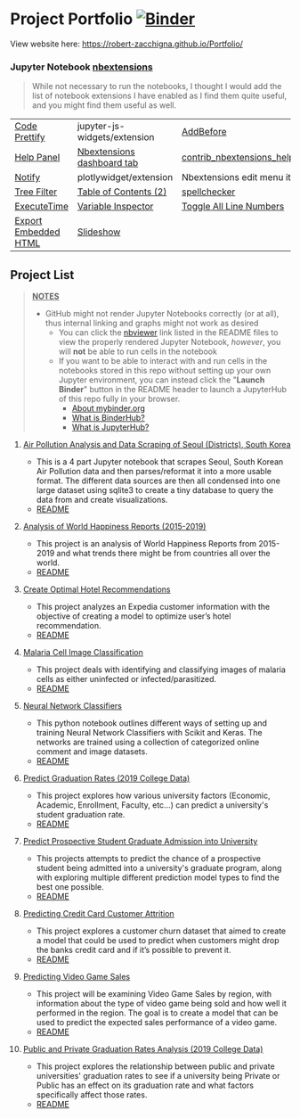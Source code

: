 # Project Portfolio [![Binder](https://mybinder.org/badge_logo.svg)](https://mybinder.org/v2/gh/Robert-Zacchigna/Portfolio/main "Launch Binder of GitHub Repo") 

View website here: https://robert-zacchigna.github.io/Portfolio/


### Jupyter Notebook [nbextensions](https://jupyter-contrib-nbextensions.readthedocs.io/en/latest/index.html)

> While not necessary to run the notebooks, I thought I would add the list of notebook extensions I have enabled 
> as I find them quite useful, and you might find them useful as well.

<table>
    <tbody>
         <tr>
            <td><a href="https://jupyter-contrib-nbextensions.readthedocs.io/en/latest/nbextensions/code_prettify/README_code_prettify.html">Code Prettify</a></td>
            <td>jupyter-js-widgets/extension</td>
            <td><a href="https://jupyter-contrib-nbextensions.readthedocs.io/en/latest/nbextensions/addbefore/readme.html">AddBefore</a></td>
         </tr>
         <tr>
            <td><a href="https://jupyter-contrib-nbextensions.readthedocs.io/en/latest/nbextensions/help_panel/readme.html">Help Panel</a></td>
            <td><a href="https://jupyter-contrib-nbextensions.readthedocs.io/en/latest/install.html#enabling-disabling-extensions">Nbextensions dashboard tab</a></td>
            <td><a href="https://jupyter-contrib-nbextensions.readthedocs.io/en/latest/nbextensions/contrib_nbextensions_help_item/README.html">contrib_nbextensions_help_item</a></td>
         </tr>
         <tr>
            <td><a href="https://jupyter-contrib-nbextensions.readthedocs.io/en/latest/nbextensions/notify/readme.html">Notify</a></td>
            <td>plotlywidget/extension</td>
            <td>Nbextensions edit menu item</td>
         </tr>
         <tr>
            <td><a href="https://jupyter-contrib-nbextensions.readthedocs.io/en/latest/nbextensions/tree-filter/readme.html">Tree Filter</a></td>
            <td><a href="https://jupyter-contrib-nbextensions.readthedocs.io/en/latest/nbextensions/toc2/README.html">Table of Contents (2)</a></td>
            <td><a href="https://jupyter-contrib-nbextensions.readthedocs.io/en/latest/nbextensions/spellchecker/README.html">spellchecker</a></td>
         </tr>
         <tr>
            <td><a href="https://jupyter-contrib-nbextensions.readthedocs.io/en/latest/nbextensions/execute_time/readme.html">ExecuteTime</a></td>
            <td><a href="https://jupyter-contrib-nbextensions.readthedocs.io/en/latest/nbextensions/varInspector/README.html"> Variable Inspector</a></td>
            <td><a href="https://jupyter-contrib-nbextensions.readthedocs.io/en/latest/nbextensions/toggle_all_line_numbers/readme.html">Toggle All Line Numbers</a></td>
         </tr>
         <tr>
            <td><a href="https://jupyter-contrib-nbextensions.readthedocs.io/en/latest/nbextensions/export_embedded/readme.html">Export Embedded HTML</a></td>
            <td><a href="https://rise.readthedocs.io/en/stable/index.html">Slideshow</a></td>
            <td></td>
         </tr>
    </tbody>
</table>


## Project List

> <ins>**NOTES**</ins>
> * GitHub might not render Jupyter Notebooks correctly (or at all), thus internal linking and graphs might not work as desired
>   * You can click the [nbviewer](https://nbviewer.jupyter.org/faq#what-is-nbviewer) link listed in the README files to 
> view the properly rendered Jupyter Notebook, *however*, you will **not** be able to run cells in the notebook
>   * If you want to be able to interact with and run cells in the notebooks stored in this repo without setting up your 
> own Jupyter environment, you can instead click the "**Launch Binder**" button in the README header to launch a JupyterHub of this repo fully in your browser.
>     * [About mybinder.org](https://mybinder.readthedocs.io/en/latest/about/about.html)
>     * [What is BinderHub?](https://github.com/jupyterhub/binderhub#binderhub)
>     * [What is JupyterHub?](https://jupyter.org/hub)


1. [<ins>Air Pollution Analysis and Data Scraping of Seoul (Districts), South Korea</ins>](https://github.com/Robert-Zacchigna/Portfolio/tree/main/Air%20Pollution%20Analysis%20and%20Data%20Scraping%20of%20Seoul%20(Districts)%2C%20South%20Korea)
   * This is a 4 part Jupyter notebook that scrapes Seoul, South Korean Air Pollution data and then parses/reformat it 
   into a more usable format. The different data sources are then all condensed into one large dataset using sqlite3 to 
   create a tiny database to query the data from and create visualizations.
   * [README](https://github.com/Robert-Zacchigna/Portfolio/blob/main/Air%20Pollution%20Analysis%20and%20Data%20Scraping%20of%20Seoul%20(Districts)%2C%20South%20Korea/README.md)
   

2. [<ins>Analysis of World Happiness Reports (2015-2019)</ins>](https://github.com/Robert-Zacchigna/Portfolio/tree/main/Analysis%20of%20World%20Happiness%20Reports%20(2015-2019))
   * This project is an analysis of World Happiness Reports from 2015-2019 and what trends there might be from countries all over the world.
   * [README](https://github.com/Robert-Zacchigna/Portfolio/blob/main/Analysis%20of%20World%20Happiness%20Reports%20(2015-2019)/README.md)
   

3. [<ins>Create Optimal Hotel Recommendations</ins>](https://github.com/Robert-Zacchigna/Portfolio/tree/main/Create%20Optimal%20Hotel%20Recommendations)
   * This project analyzes an Expedia customer information with the objective of creating a model to optimize user’s hotel recommendation.
   * [README](https://github.com/Robert-Zacchigna/Portfolio/blob/main/Create%20Optimal%20Hotel%20Recommendations/README.md)
   
   
4. [<ins>Malaria Cell Image Classification</ins>](https://github.com/Robert-Zacchigna/Portfolio/tree/main/Malaria%20Cell%20Image%20Classification)
   * This project deals with identifying and classifying images of malaria cells as either uninfected or infected/parasitized.
   * [README](https://github.com/Robert-Zacchigna/Portfolio/blob/main/Malaria%20Cell%20Image%20Classification/README.md)
   
   
5. [<ins>Neural Network Classifiers</ins>](https://github.com/Robert-Zacchigna/Portfolio/tree/main/Neural%20Network%20Classifiers%20(Scikit%20and%20Keras))
   * This python notebook outlines different ways of setting up and training Neural Network Classifiers with Scikit and Keras. 
   The networks are trained using a collection of categorized online comment and image datasets.
   * [README](https://github.com/Robert-Zacchigna/Portfolio/blob/main/Neural%20Network%20Classifiers%20(Scikit%20and%20Keras)/README.md)
   

6. [<ins>Predict Graduation Rates (2019 College Data)</ins>](https://github.com/Robert-Zacchigna/Portfolio/tree/main/Predict%20Graduation%20Rates%20(2019%20College%20Data))
   * This project explores how various university factors (Economic, Academic, Enrollment, Faculty, etc...) can predict a university's student graduation rate.
   * [README](https://github.com/Robert-Zacchigna/Portfolio/blob/main/Predict%20Graduation%20Rates%20(2019%20College%20Data)/README.md)
   

7. [<ins>Predict Prospective Student Graduate Admission into University</ins>](https://github.com/Robert-Zacchigna/Portfolio/tree/main/Predict%20Prospective%20Student%20Graduate%20Admission%20into%20University)
   * This projects attempts to predict the chance of a prospective student being admitted into a university's graduate 
   program, along with exploring multiple different prediction model types to find the best one possible.
   * [README](https://github.com/Robert-Zacchigna/Portfolio/blob/main/Predict%20Prospective%20Student%20Graduate%20Admission%20into%20University/README.md)
   

8. [<ins>Predicting Credit Card Customer Attrition</ins>](https://github.com/Robert-Zacchigna/Portfolio/tree/main/Predicting%20Credit%20Card%20Customer%20Attrition%20(Churn))
   * This project explores a customer churn dataset that aimed to create a model that could be used to predict when 
   customers might drop the banks credit card and if it’s possible to prevent it.
   * [README](https://github.com/Robert-Zacchigna/Portfolio/blob/main/Predicting%20Credit%20Card%20Customer%20Attrition%20(Churn)/README.md)
   
   
9. [<ins>Predicting Video Game Sales</ins>](https://github.com/Robert-Zacchigna/Portfolio/tree/main/Predicting%20Video%20Game%20Sales)
   * This project will be examining Video Game Sales by region, with information about the type of video game being sold 
   and how well it performed in the region. The goal is to create a model that can be used to predict the expected sales performance of a video game.
   * [README](https://github.com/Robert-Zacchigna/Portfolio/blob/main/Predicting%20Video%20Game%20Sales/README.md)
   

10. [<ins>Public and Private Graduation Rates Analysis (2019 College Data)</ins>](https://github.com/Robert-Zacchigna/Portfolio/tree/main/Public%20and%20Private%20Graduation%20Rates%20Analysis%20(2019%20College%20Data))
    * This project explores the relationship between public and private universities' graduation rates to see if a 
    university being Private or Public has an effect on its graduation rate and what factors specifically affect those rates.
    * [README](https://github.com/Robert-Zacchigna/Portfolio/blob/main/Public%20and%20Private%20Graduation%20Rates%20Analysis%20(2019%20College%20Data)/README.md)
